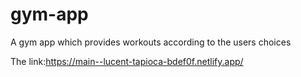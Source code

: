 # gym-app
 A gym app which provides workouts according to the users choices

 The link:https://main--lucent-tapioca-bdef0f.netlify.app/
